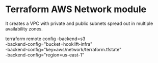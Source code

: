 # Terraform AWS Network module

It creates a VPC with private and public subnets spread out in multiple availability zones.

terraform remote config -backend=s3 \
-backend-config="bucket=hooklift-infra" \
-backend-config="key=aws/network/terraform.tfstate" \
-backend-config="region=us-east-1"

